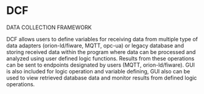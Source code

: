 # DCF
DATA COLLECTION FRAMEWORK

DCF allows users to define variables for receiving data from multiple type of data adapters (orion-ld/fiware, MQTT, opc-ua) or legacy database and storing received data within the program where data can be processed and analyzed using user defined logic functions. Results from these operations can be sent to endpoints designated by users (MQTT, orion-ld/fiware). GUI is also included for logic operation and variable defining, GUI also can be used to view retrieved database data and monitor results from defined logic operations.
